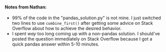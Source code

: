 #### Notes from Nathan:

- 99% of the code in the "pandas_solution.py" is not mine. I just switched two lines to use `combine_first()`
after getting some advice on Stack Overflow about how to achieve the desired behavior.
- I spent *way* too long coming up with a non-pandas solution. I should've posted the question immediately on Stack
Overflow because I got a quick pandas answer within 5-10 minutes.
